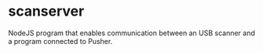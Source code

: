 # scanserver
NodeJS program that enables communication between an USB scanner and a program connected to Pusher.
